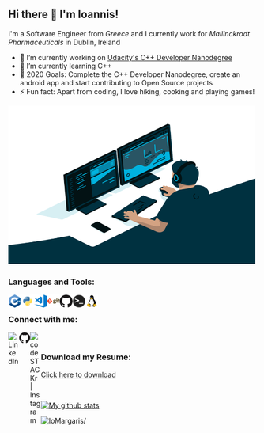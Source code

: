 ## Hi there 👋 I'm Ioannis!

I'm a Software Engineer from *Greece* and I currently work for *Mallinckrodt Pharmaceuticals* in Dublin, Ireland

- 🔭 I’m currently working on [Udacity's C++ Developer Nanodegree](https://www.udacity.com/course/c-plus-plus-nanodegree--nd213)
- 🌱 I’m currently learning C++
- 🥅 2020 Goals: Complete the C++ Developer Nanodegree, create an android app and start contributing to Open Source projects
- ⚡ Fun fact: Apart from coding, I love hiking, cooking and playing games!

<img alt="GIF" src="https://github.com/IoMargaris/IoMargaris/blob/master/code.gif?raw=true" width="500" height="320" />

### Languages and Tools:

[<img align="left" alt="C++" width="26px" src="https://raw.githubusercontent.com/github/explore/80688e429a7d4ef2fca1e82350fe8e3517d3494d/topics/cpp/cpp.png" />]()
[<img align="left" alt="Python" width="26px" src="https://raw.githubusercontent.com/github/explore/80688e429a7d4ef2fca1e82350fe8e3517d3494d/topics/python/python.png" />]()
[<img align="left" alt="Visual Studio Code" width="26px" src="https://raw.githubusercontent.com/github/explore/80688e429a7d4ef2fca1e82350fe8e3517d3494d/topics/visual-studio-code/visual-studio-code.png" />]()
[<img align="left" alt="Git" width="26px" src="https://raw.githubusercontent.com/github/explore/80688e429a7d4ef2fca1e82350fe8e3517d3494d/topics/git/git.png" />]()
[<img align="left" alt="GitHub" width="26px" src="https://raw.githubusercontent.com/github/explore/78df643247d429f6cc873026c0622819ad797942/topics/github/github.png" />]()
[<img align="left" alt="Terminal" width="26px" src="https://raw.githubusercontent.com/github/explore/80688e429a7d4ef2fca1e82350fe8e3517d3494d/topics/terminal/terminal.png" />]()
[<img align="left" alt="Linux" width="26px" src="https://raw.githubusercontent.com/github/explore/80688e429a7d4ef2fca1e82350fe8e3517d3494d/topics/linux/linux.png" />]()

<br />

### Connect with me:
[<img align="left" alt="LinkedIn" width="22px" 
src="https://cdn.jsdelivr.net/npm/simple-icons@v3/icons/linkedin.svg" />](https://www.linkedin.com/in/ioannis-margaris/)

[<img align="left" alt="GitHub" width="22px" src="https://raw.githubusercontent.com/github/explore/78df643247d429f6cc873026c0622819ad797942/topics/github/github.png" />](https://github.com/IoMargaris)

[<img align="left" alt="codeSTACKr | Instagram" width="22px" src="https://cdn.jsdelivr.net/npm/simple-icons@v3/icons/instagram.svg" />](https://www.instagram.com/ioannis_margaris/)

<br />

### Download my Resume:
[Click here to download](https://drive.google.com/file/d/1G9LyDVK-QNI79DU1q8rFbFLT73QUpBy1/view?usp=sharing)

<br />

[![My github stats](https://github-readme-stats.vercel.app/api?username=iomargaris)](https://github.com/iomargaris/github-readme-stats)

<p align="left"> <img src=https://komarev.com/ghpvc/?username=IoMargaris alt=IoMargaris/> </p>
